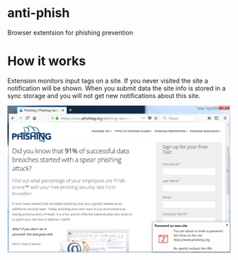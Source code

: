 # anti-phish
Browser extentsion for phishing prevention

# How it works
Extension monitors input tags on a site. If you never visited the site a notification will be shown.
When you submit data the site info is stored in a sync storage and you will not get new notifications about this site.

![Anti Phish in action](https://raw.githubusercontent.com/Stuw/anti-phish/master/screenshots/anti-phish-en.png)

